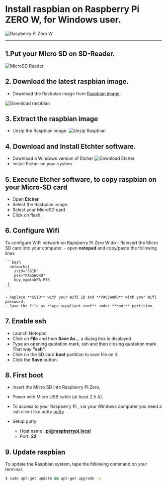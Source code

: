 # Install raspbian on Raspberry Pi ZERO W, for Windows user.
![Raspberry Pi Zero W](https://github.com/opendevices/iot.apps/doc/img/raspberry-pi-zero-w.jpg)

---

## 1.Put your Micro SD on SD-Reader.

![MicroSD Reader](https://github.com/opendevices/iot.apps/doc/img/sd-card-reader.jpg)


## 2. Download the latest raspbian image.
  - Download the Rasbpian image from  [Raspbian image](https://www.raspberrypi.org/downloads/raspbian/).


 ![Download raspbian](https://github.com/opendevices/iot.apps/doc/img/Download-Raspbian.png)

## 3. Extract the raspbian image
  - Unzip the Raspbian image.
![Unzip Raspbian](https://github.com/opendevices/iot.apps/doc/img/)


## 4. Download and Install Etchter software.
  - Download a Windows version of  Etcher ![Download Etcher](https://github.com/opendevices/iot.apps/doc/img/Download-Etcher.png)
  - Install Etcher on your system.

## 5. Execute Etcher software, to copy raspbian on your Micro-SD card
  - Open **Etcher**
  - Select the Rasbpian  image.
  - Select your MicroSD card.
  - Click on flash.


## 6. Configure Wifi
  To configure WiFi network on Rapsberry Pi Zero W do
 	- Reinsert the Micro SD card into your  computer.
	- open **notepad** and copy/paste the following lines

	```bash
	  network={
		ssid="SSID"
		psk="PASSWORD"
		key_mgmt=WPA-PSK
	 }
	```

	- Replace **SSID** with your Wifi ID and **PASSWORD** with your Wifi password.
	- Save the file as **wpa_suppliant.conf** under **boot** partition.

## 7. Enable ssh

 - Launch Notepad
 - Click on **File** and then **Save As..**, a dialog box is displayed.
 - Type an opening quotation mark, ssh and then closing quotation mark. That way **"ssh"**.    
 - Click on the SD card **boot** partition to save file on it.
 - Click the **Save** button.

## 8. First boot

- Insert the Micro SD into Raspberry Pi Zero,
- Power with Micro USB cable (at least 2.5 A).

- To access to your Raspberry Pi , via your Windows computer you need a ssh client
  like putty [putty](https://www.chiark.greenend.org.uk/~sgtatham/putty/latest.html)
- Setup putty
  * Host name : **pi@raspberrypi.local**
  * Port: **22**


## 9. Update raspbian
 To update the Raspbian system, tape the following command on your terminal.

 ```bash
 $ sudo apt-get update && apt-get upgrade -y
 ```
